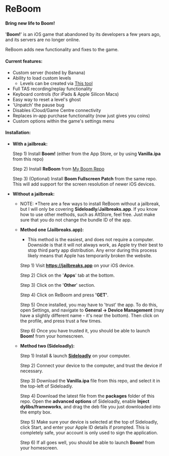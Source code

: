 # ReBoom
#### Bring new life to Boom!

'**Boom!**' is an iOS game that abandoned by its developers a few years ago, and its servers are no longer online.

ReBoom adds new functionality and fixes to the game.

#### Current features:
- Custom server (hosted by Banana)
- Ability to load custom levels
	- Levels can be created via [This tool](https://github.com/lachylegend/Boom-Level-Editor)
- Full TAS recording/replay functionality
- Keyboard controls (for iPads & Apple Silicon Macs)
- Easy way to reset a level's ghost
- 'Unpatch' the pause bug
- Disables iCloud/Game Centre connectivity
- Replaces in-app purchase functionality (now just gives you coins)
- Custom options within the game's settings menu

#### Installation:
- **With a jailbreak:**

	Step 1) Install **Boom!** (either from the App Store, or by using **Vanilla.ipa** from this repo)

	Step 2) Install **ReBoom** from [My Boom Repo](https://boom.icrazeios.com/)

	Step 3) (Optional) Install **Boom Fullscreen Patch** from the same repo. This will add support for the screen resolution of newer iOS devices.
  
- **Without a jailbreak:**
	- NOTE: *There are a few ways to install ReBoom without a jailbreak, but I will only be covering **Sideloadly**/**Jailbreaks.app**. If you know how to use other methods, such as AltStore, feel free. Just make sure that you do not change the bundle ID of the app.
	- **Method one (Jailbreaks.app):**
		- This method is the easiest, and does not require a computer. Downside is that it will not always work, as Apple try their best to stop third party app distribution. Any error during this process likely means that Apple has temporarily broken the website.
		
		Step 1) Visit **https://jailbreaks.app** on your iOS device.

		Step 2) Click on the '**Apps**' tab at the bottom.

		Step 3) Click on the '**Other**' section.

		Step 4) Click on ReBoom and press **'GET'**.

		Step 5) Once installed, you may have to 'trust' the app. To do this, open Settings, and navigate to **General -> Device Management** (may have a slightly different name - it's near the bottom). Then click on the profile, and press trust a few times.

		Step 6) Once you have trusted it, you should be able to launch **Boom!** from your homescreen.

	- **Method two (Sideloadly):**

		Step 1) Install & launch [**Sideloadly**](https://sideloadly.io/#download) on your computer.

		Step 2) Connect your device to the computer, and trust the device if necessary.

		Step 3) Download the **Vanilla.ipa** file from this repo, and select it in the top-left of Sideloadly.
    
		Step 4) Download the latest file from the **packages** folder of this repo. Open the **advanced options** of Sideloadly, enable **Inject dylibs/frameworks**, and drag the deb file you just downloaded into the empty box.

		Step 5) Make sure your device is selected at the top of Sideloadly, click Start, and enter your Apple ID details if prompted. This is completely safe, your account is only used to sign the application.

		Step 6) If all goes well, you should be able to launch **Boom!** from your homescreen.